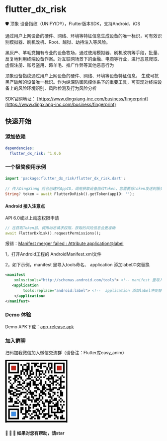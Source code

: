# flutter\_dx_risk

🛡 顶象 设备指纹（UNIFYID®），Flutter版本SDK，支持Android、iOS

通过用户上网设备的硬件、网络、环境等特征信息生成设备的唯一标识，可有效识别模拟器、刷机改机、Root、越狱、劫持注入等风险。

黑灰产、羊毛党拥有专业的设备牧场，通过使用模拟器、刷机改机等手段，批量、反复地利用终端设备作案。对互联网场景下的金融、电商等行业，进行恶意爬取、虚假注册、账号盗用、薅羊毛、推广作弊等其他恶意行为


顶象设备指纹通过用户上网设备的硬件、网络、环境等设备特征信息， 生成可抗黑产破解的设备唯一标识。作为纵深防御风控体系下的重要工具，可实现对终端设备上的风险环境识别、风险检测及行为风险分析


SDK官网地址：
[https://www.dingxiang-inc.com/business/fingerprint](https://www.dingxiang-inc.com/business/fingerprint)



## 快速开始

### 添加依赖
``` yaml
dependencies:
  flutter_dx_risk: ^1.0.6
```


### 一个极简使用示例

``` dart
import 'package:flutter_dx_risk/flutter_dx_risk.dart';

// 传入DingXiang 后台创建的AppID，调用获取设备指纹Token，您需要将token发送到服务端，服务端去获取设备指纹、设备风险等信息
String? token = await FlutterDxRisk().getToken(appID: '');

```

#### Android 接入注意点

API 6.0或以上动态权限申请

``` dart
// 在获取Token前，调用动态请求权限，获取的风险信息会更准确
await FlutterDxRisk().requestPermissions();

```

报错：[Manifest merger failed : Attribute application@label](https://blog.csdn.net/weixin_44720673/article/details/120200655)

1，打开Android工程的 AndroidManifest.xml文件

2，如下示例，manifest 里导入tools命名、 application 添加label冲突替换

``` xml
<manifest 
    xmlns:tools="http://schemas.android.com/tools"> <!-- manifest 里导入tools命名  --> 
   <application
        tools:replace="android:label"> <!--  application 添加label冲突替换 --> 
    </application>
</manifest>    

```




### Demo 体验
Demo APK下载：[app-release.apk](https://github.com/fengerwoo/flutter_dx_risk/raw/main/example/app-release.apk)


### 加入群聊
扫码加我微信加入微信交流群（请备注：Flutter库easy_anim）

<img src="https://github.com/fengerwoo/easy_anim/raw/main/doc/assets/wechat_qr.jpg" width="200" >

#### 🤗 🤗 🤗 如果对您有帮助，请star